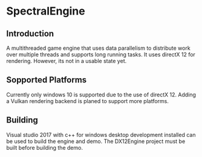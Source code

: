 # SpectralEngine
## Introduction
A multithreaded game engine that uses data parallelism to distribute work over multiple threads and supports long running tasks. It uses directX 12 for rendering. However, its not in a usable state yet.

## Sopported Platforms
Currently only windows 10 is supported due to the use of directX 12. Adding a Vulkan rendering backend is planed to support more platforms.

## Building
Visual studio 2017 with c++ for windows desktop development installed can be used to build the engine and demo. The DX12Engine project must be built before building the demo.
